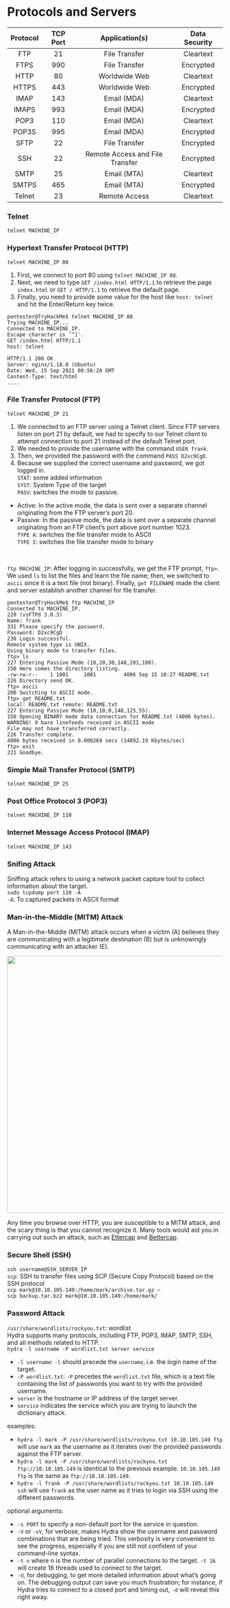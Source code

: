 # Protocols and Servers

|Protocol|TCP Port|Application(s)|Data Security|
|:----:|:----:|:----:|:----:|
|FTP|21|File Transfer|Cleartext|
|FTPS|990|File Transfer|Encrypted|
|HTTP|80|Worldwide Web|Cleartext|
|HTTPS|443|Worldwide Web|Encrypted|
|IMAP|143|Email (MDA)|Cleartext|
|IMAPS|993|Email (MDA)|Encrypted|
|POP3|110|Email (MDA)|Cleartext|
|POP3S|995|Email (MDA)|Encrypted|
|SFTP|22|File Transfer|Encrypted|
|SSH|22|Remote Access and File Transfer|Encrypted|
|SMTP|25|Email (MTA)|Cleartext|
|SMTPS|465|Email (MTA)|Encrypted|
|Telnet|23|Remote Access|Cleartext|  

### Telnet
`telnet MACHINE_IP`  

### Hypertext Transfer Protocol (HTTP)
`telnet MACHINE_IP 80`  
1. First, we connect to port 80 using `telnet MACHINE_IP 80`.
2. Next, we need to type `GET /index.html HTTP/1.1` to retrieve the page `index.html` or `GET / HTTP/1.1` to retrieve the default page.
3. Finally, you need to provide some value for the host like `host: telnet` and hit the Enter/Return key twice.  
```
pentester@TryHackMe$ telnet MACHINE_IP 80
Trying MACHINE_IP...
Connected to MACHINE_IP.
Escape character is '^]'.
GET /index.html HTTP/1.1
host: telnet

HTTP/1.1 200 OK
Server: nginx/1.18.0 (Ubuntu)
Date: Wed, 15 Sep 2021 08:56:20 GMT
Content-Type: text/html
....
```

### File Transfer Protocol (FTP)
`telnet MACHINE_IP 21`  
1. We connected to an FTP server using a Telnet client. Since FTP servers listen on port 21 by default, we had to specify to our Telnet client to attempt connection to port 21 instead of the default Telnet port.
2. We needed to provide the username with the command `USER frank`.
3. Then, we provided the password with the command `PASS D2xc9CgD`.
4. Because we supplied the correct username and password, we got logged in.  
`STAT`: some added information  
`SYST`: System Type of the target  
`PASV`: switches the mode to passive.
- Active: In the active mode, the data is sent over a separate channel originating from the FTP server’s port 20.
- Passive: In the passive mode, the data is sent over a separate channel originating from an FTP client’s port above port number 1023.  
`TYPE A`: switches the file transfer mode to ASCII  
`TYPE I`: switches the file transfer mode to binary  
<br>

`ftp MACHINE_IP`:  After logging in successfully, we get the FTP prompt, `ftp>`.  
We used `ls` to list the files and learn the file name; then, we switched to `ascii` since it is a text file (not binary). Finally, `get FILENAME` made the client and server establish another channel for file transfer.  
```
pentester@TryHackMe$ ftp MACHINE_IP
Connected to MACHINE_IP.
220 (vsFTPd 3.0.3)
Name: frank
331 Please specify the password.
Password: D2xc9CgD
230 Login successful.
Remote system type is UNIX.
Using binary mode to transfer files.
ftp> ls
227 Entering Passive Mode (10,20,30,148,201,180).
150 Here comes the directory listing.
-rw-rw-r--    1 1001     1001         4006 Sep 15 10:27 README.txt
226 Directory send OK.
ftp> ascii
200 Switching to ASCII mode.
ftp> get README.txt
local: README.txt remote: README.txt
227 Entering Passive Mode (10,10,0,148,125,55).
150 Opening BINARY mode data connection for README.txt (4006 bytes).
WARNING! 9 bare linefeeds received in ASCII mode
File may not have transferred correctly.
226 Transfer complete.
4006 bytes received in 0.000269 secs (14892.19 Kbytes/sec)
ftp> exit
221 Goodbye.
```

### Simple Mail Transfer Protocol (SMTP)
`telnet MACHINE_IP 25`  

### Post Office Protocol 3 (POP3)
`telnet MACHINE_IP 110`  

### Internet Message Access Protocol (IMAP)
`telnet MACHINE_IP 143`  

### Snifing Attack
Sniffing attack refers to using a network packet capture tool to collect information about the target.   
`sudo tcpdump port 110 -A`  
`-A`: To captured packets in ASCII format  

### Man-in-the-Middle (MITM) Attack
A Man-in-the-Middle (MITM) attack occurs when a victim (A) believes they are communicating with a legitimate destination (B) but is unknowingly communicating with an attacker (E).   

<img src="https://user-images.githubusercontent.com/73976100/222410672-b02a909c-5df5-489f-aeb8-9478074b41e0.png" width="600">  

Any time you browse over HTTP, you are susceptible to a MITM attack, and the scary thing is that you cannot recognize it. Many tools would aid you in carrying out such an attack, such as [Ettercap](https://www.ettercap-project.org/) and [Bettercap](https://www.bettercap.org/).  

### Secure Shell (SSH)
`ssh username@SSH_SERVER_IP`  
`scp`:  SSH to transfer files using SCP (Secure Copy Protocol) based on the SSH protocol  
`scp mark@10.10.105.149:/home/mark/archive.tar.gz ~`  
`scp backup.tar.bz2 mark@10.10.105.149:/home/mark/`  

### Password Attack  
`/usr/share/wordlists/rockyou.txt`: wordlist  
Hydra supports many protocols, including FTP, POP3, IMAP, SMTP, SSH, and all methods related to HTTP.  
`hydra -l username -P wordlist.txt server service`  
- `-l username`: `-l` should precede the `username`, i.e. the login name of the target.
- `-P wordlist.txt`: `-P` precedes the `wordlist.txt` file, which is a text file containing the list of passwords you want to try with the provided username.
- `server` is the hostname or IP address of the target server.
- `service` indicates the service which you are trying to launch the dictionary attack.  

examples:
- `hydra -l mark -P /usr/share/wordlists/rockyou.txt 10.10.105.149 ftp` will use `mark` as the username as it iterates over the provided passwords against the FTP server.
- `hydra -l mark -P /usr/share/wordlists/rockyou.txt ftp://10.10.105.149` is identical to the previous example. `10.10.105.149 ftp` is the same as `ftp://10.10.105.149`.
- `hydra -l frank -P /usr/share/wordlists/rockyou.txt 10.10.105.149 ssh` will use `frank` as the user name as it tries to login via SSH using the different passwords.  

optional arguments:  
- `-s PORT` to specify a non-default port for the service in question.
- `-V` or `-vV`, for verbose, makes Hydra show the username and password combinations that are being tried. This verbosity is very convenient to see the progress, especially if you are still not confident of your command-line syntax.
- `-t n` where n is the number of parallel connections to the target. `-t 16` will create 16 threads used to connect to the target.
- `-d`, for debugging, to get more detailed information about what’s going on. The debugging output can save you much frustration; for instance, if Hydra tries to connect to a closed port and timing out, `-d` will reveal this right away.



